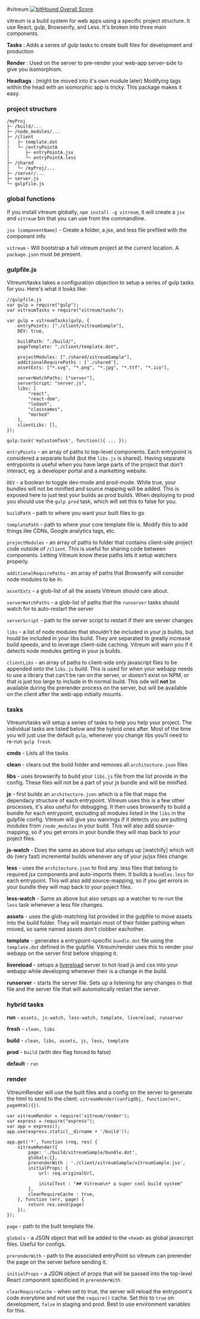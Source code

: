 #vitreum
[![bitHound Overall Score](https://www.bithound.io/github/stolksdorf/vitreum/badges/score.svg)](https://www.bithound.io/github/stolksdorf/vitreum)

vitreum is a build system for web apps using a specific project structure. It use React, gulp, Browserify, and Less. It's broken into three main components.

**Tasks** : Adds a series of gulp tasks to create built files for development and production

**Render** : Used on the server to pre-render your web-app server-side to give you isomorphism.

**Headtags** : (might be moved into it's own module later) Modifying tags within the head with an isomorphic app is tricky. This package makes it easy.

### project structure
```
/myProj
├─ /build/...
├─ /node_modules/...
├─ /client
|   ├─ template.dot
|   └─ /entryPointA
|      ├─ entryPointA.jsx
|      └─ entryPointA.less
├─ /shared
|   └─ /myProj/...
├─ /server/...
├─ server.js
└─ gulpfile.js
```

### global functions
If you install vitreum globally, `npm install -g vitreum`, it will create a `jsx` and `vitreum` bin that you can use from the commandline.

`jsx [componentName]` - Create a folder, a jsx, and less file prefiled with the component info

`vitreum` - Will bootstrap a full vitreum project at the current location. A `package.json` must be present.

### gulpfile.js

Vitreum/tasks takes a configuration objection to setup a series of gulp tasks for you. Here's what it looks like:

```
//gulpfile.js
var gulp = require("gulp");
var vitreumTasks = require("vitreum/tasks");

var gulp = vitreumTasks(gulp, {
	entryPoints: ["./client/vitreumSample"],
	DEV: true,

	buildPath: "./build/",
	pageTemplate: "./client/template.dot",

	projectModules: ["./shared/vitreumSample"],
	additionalRequirePaths : ['./shared'],
	assetExts: ["*.svg", "*.png", "*.jpg", "*.ttf", "*.ico"],

	serverWatchPaths: ["server"],
	serverScript: "server.js",
	libs: [
		"react",
		"react-dom",
		"lodash",
		"classnames",
		"marked"
	],
	clientLibs: [],
});

gulp.task('myCustomTask', function(){ ... });
```

`entryPoints` - an array of paths to top-level components. Each entrypoint is considered a separate build (but the `libs.js` is shared). Having separate entrypoints is useful when you have large parts of the project that don't interact, eg. a developer portal and a marketting website.

`DEV` - a boolean to toggle dev-mode and prod-mode. While true, your bundles will not be minified and source mapping will be added. This is exposed here to just test your builds as prod builds. When deploying to prod you should use the `gulp prod` task, which will set this to false for you.

`buildPath` - path to where you want your built files to go

`templatePath` - path to where your core template file is. Modify this to add things like CDNs, Google analytics tags, etc.

`projectModules` - an array of paths to folder that contains client-side project code outside of `/client`. This is useful for sharing code between components. Letting Vitreum know these paths lets it setup watchers properly.

`additionalRequirePaths` - an array of paths that Browserify will consider node modules to be in.

`assetExts` - a glob-list of all the assets Vitreum should care about.

`serverWatchPaths` - a glob-list of paths that the `runserver` tasks should watch for to auto-restart the server

`serverScript` - path to the server script to restart if their are server changes

`libs` - a list of node modules that shouldn't be included in your js builds, but hould be included in your libs build. They are separated to greatly increase build speeds, and to leverage client-side caching. Vitreum will warn you if it detects node modules getting in your js builds.

`clientLibs` - an array of paths to client-side only javascript files to be appended onto the `libs.js` build. This is used for when your webapp needs to use a library that can't be ran on the server, or doesn't exist on NPM, or that is just too large to include in th normal build. This ode will **not** be available during the prerender process on the server, but will be available on the client after the web-app initially mounts.


### tasks

Vitreum/tasks will setup a series of tasks to help you help your project. The individual tasks are listed below and the hybrid ones after. Most of the time you will just use the default `gulp`, whenever you change libs you'll need to re-run `gulp fresh`.

**cmds** - Lists all the tasks

**clean** - clears out the build folder and removes all `architecture.json` files

**libs** - uses browserify to build your `libs.js` file from the list provide in the config. These files will not be a part of your js bundle and will be minified.

**js** - first builds an `architecture.json` which is a file that maps the dependacy structure of each entrypoint. Vitreum uses this is a few other processes, it's also useful for debugging. It then uses browserify to build a bundle for each entrypoint, excluding all modules listed in the `libs` in the gulpfile config. Vitreum will give you wanrings if it detects you are putting modules from `/node_modules` in your build. This will also add source-mapping, so if you get errors in your bundle they will map back to your poject files.

**js-watch** - Does the same as above but also setups up [watchify] which will do (very fast) incremental builds whenever any of your js/jsx files change.

**less** - uses the `architecture.json` to find any .less files that belong to required jsx components and auto-imports them. It builds a `bundles.less` for each entrypoint. This will also add source-mapping, so if you get errors in your bundle they will map back to your poject files.

**less-watch** - Same as above but also setups up a watcher to re-run the `less` task whenever a less file changes.

**assets** - uses the glob-matching list provided in the gulpfile to move assets into the build folder. They will maintain most of their folder pathing when moved, so same named assets don't clobber eachother.

**template** - generates a entrypoint-specific `bundle.dot` file using the `template.dot` defined in the gulpfile. Vitreum/render uses this to render your webapp on the server first before shipping it.

**livereload** - setups a [livereload](https://chrome.google.com/webstore/detail/livereload/jnihajbhpnppcggbcgedagnkighmdlei?hl=en) server to hot-load js and css into your webapp while developing whenever their is a change in the build.

**runserver** - starts the server file. Sets up a listening for any changes in that file and the server file that will automatically restart the server.


### hybrid tasks

**run** - `assets, js-watch, less-watch, template, livereload, runserver`

**fresh** - `clean, libs`

**build** - `clean, libs, assets, js, less, template`

**prod** - `build` (with dev flag forced to false)

**default** - `run`



### render

VitreumRender will use the built files and a config on the server to generate the html to send to the client. `vitreumRender(configObj, function(err, pageHtml){})`.

```
var vitreumRender = require('vitreum/render');
var express = require("express");
var app = express();
app.use(express.static(__dirname + '/build'));

app.get('*', function (req, res) {
	vitreumRender({
		page: './build/vitreumSample/bundle.dot',
		globals:{},
		prerenderWith : './client/vitreumSample/vitreumSample.jsx',
		initialProps: {
			url: req.originalUrl,

			initalText : "## Vitreum\n* a super cool build system"
		},
		clearRequireCache : true,
	}, function (err, page) {
		return res.send(page)
	});
});
```

`page` - path to the built template file.

`globals` - a JSON object that will be added to the `<head>` as global javascript files. Useful for configs.

`prerenderWith` - path to the associated entryPoint so vitreum can prerender the page on the server before sending it.

`initialProps` - a JSON object of props that will be passed into the top-level React component specificied in `prerenderWith`

`clearRequireCache` - when set to true, the server will reload the entrypoint's code everytime and not use the `require()` cache. Set this to `true` on development, `false` in staging and prod. Best to use environment variables for this.
